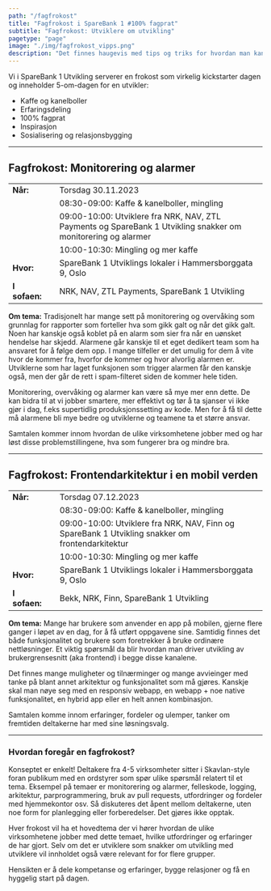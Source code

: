 ```yaml
---
path: "/fagfrokost"
title: "Fagfrokost i SpareBank 1 #100% fagprat"
subtitle: "Fagfrokost: Utviklere om utvikling"
pagetype: "page"
image: "./img/fagfrokost_vipps.png"
description: "Det finnes haugevis med tips og triks for hvordan man kan starte dagen best mulig. De fleste av dem inneholder et eller annet om en god frokost. Det tar vi på alvor!"
---
```


Vi i SpareBank 1 Utvikling serverer en frokost som virkelig kickstarter dagen og inneholder 5-om-dagen for en utvikler:
* Kaffe og kanelboller 
* Erfaringsdeling
* 100% fagprat
* Inspirasjon 
* Sosialisering og relasjonsbygging


***

## Fagfrokost: Monitorering og alarmer

|     |  |  |
| -------- | ------- |------- |
| **Når:**  |  | Torsdag 30.11.2023    |
|   | | 08:30-09:00: Kaffe & kanelboller, mingling|
|   | | 09:00-10:00: Utviklere fra NRK, NAV, ZTL Payments og SpareBank 1 Utvikling snakker om monitorering og alarmer|
|   | | 10:00-10:30: Mingling og mer kaffe|
| **Hvor:** | | SpareBank 1 Utviklings lokaler i Hammersborggata 9, Oslo     |
| **I sofaen:**    |  | NRK, NAV, ZTL Payments, SpareBank 1 Utvikling   |

**Om tema:** Tradisjonelt har mange sett på monitorering og overvåking som grunnlag for rapporter som forteller hva som gikk galt og når det gikk galt. Noen har kanskje også koblet på en alarm som sier fra når en uønsket hendelse har skjedd. Alarmene går kanskje til et eget dedikert team som ha ansvaret for å følge dem opp. I mange tilfeller er det umulig for dem å vite hvor de kommer fra, hvorfor de kommer og hvor alvorlig alarmen er. Utviklerne som har laget funksjonen som trigger alarmen får den kanskje også, men der går de rett i spam-filteret siden de kommer hele tiden.

Monitorering, overvåking og alarmer kan være så mye mer enn dette. De kan bidra til at vi jobber smartere, mer effektivt og tør å ta sjanser vi ikke gjør i dag, f.eks supertidlig produksjonssetting av kode. Men for å få til dette må alarmene bli mye bedre og utviklerne og teamene ta et større ansvar.

Samtalen kommer innom hvordan de ulike virksomhetene jobber med og har løst disse problemstillingene, hva som fungerer bra og mindre bra. 


***

## Fagfrokost: Frontendarkitektur i en mobil verden

|     |  |  |
| -------- | ------- |------- |
| **Når:**  |  | Torsdag 07.12.2023    |
|   | | 08:30-09:00: Kaffe & kanelboller, mingling|
|   | | 09:00-10:00: Utviklere fra NRK, NAV, Finn og SpareBank 1 Utvikling snakker om frontendarkitektur|
|   | | 10:00-10:30: Mingling og mer kaffe|
| **Hvor:** | | SpareBank 1 Utviklings lokaler i Hammersborggata 9, Oslo     |
| **I sofaen:**    |  | Bekk, NRK, Finn, SpareBank 1 Utvikling   |

**Om tema:**   Mange har brukere som anvender en app på mobilen, gjerne flere ganger i løpet av en dag, for å få utført oppgavene sine. Samtidig finnes det  både funksjonalitet og brukere som foretrekker å bruke ordinære nettløsninger. Et viktig spørsmål da blir hvordan man driver utvikling av brukergrensesnitt (aka frontend) i begge disse kanalene. 

Det finnes mange muligheter og tilnærminger og mange avvieinger med tanke på blant annet arkitektur og funksjonalitet som må gjøres. Kanskje skal man nøye seg med en responsiv webapp, en webapp + noe native funksjonalitet, en hybrid app eller en helt annen kombinasjon. 

Samtalen komme innom erfaringer, fordeler og ulemper, tanker om fremtiden deltakerne har med sine løsningsvalg. 

***

### Hvordan foregår en fagfrokost?
Konseptet er enkelt! Deltakere fra 4-5 virksomheter sitter i Skavlan-style foran publikum med en ordstyrer som spør ulike spørsmål relatert til et tema. Eksempel på temaer er monitorering og alarmer, felleskode, logging, arkitektur, parprogrammering, bruk av pull requests, utfordringer og fordeler med hjemmekontor osv. Så diskuteres det åpent mellom deltakerne, uten noe form for planlegging eller forberedelser. Det gjøres ikke opptak.

Hver frokost vil ha et hovedtema der vi hører hvordan de ulike virksomhetene jobber med dette temaet, hvilke utfordringer og erfaringer de har gjort. Selv om det er 
utviklere som snakker om utvikling med utviklere vil innholdet også være relevant for for flere grupper.

Hensikten er å dele kompetanse og erfaringer, bygge relasjoner og få en hyggelig start på dagen. 